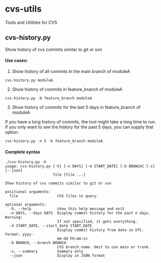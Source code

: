 # cvs-utils
Tools and Utilities for CVS

## cvs-history.py
Show history of cvs commits similar to git or svn

#### Use cases:

1. Show history of all commits in the main branch of moduleA

```
cvs-history.py moduleA
```

2. Show history of commits in feature_branch of moduleA

```
cvs-history.py -b feature_branch moduleA
```

3. Show history of commits for the last 5 days in feature_branch of moduleA

If you have a long history of commits, the tool might take a long time to run.
If you only want to see the history for the past 5 days, you can supply that option.

```
cvs-history.py -n 5 -b feature_branch moduleA
```

#### Complete syntax

```
./cvs-history.py -h
usage: cvs-history.py [-h] [-n DAYS] [-d START_DATE] [-b BRANCH] [-s] [--json]
                      file [file ...]

Show history of cvs commits similar to git or svn

positional arguments:
  file                  CVS files to query.

optional arguments:
  -h, --help            show this help message and exit
  -n DAYS, --days DAYS  Display commit history for the past n days. Warning:
                        If not specified, it gets everything.
  -d START_DATE, --start_date START_DATE
                        Display commit history from date in UTC. Format: yyyy-
                        mm-dd hh:mm:ss
  -b BRANCH, --branch BRANCH
                        CVS branch name. Omit to use main or trunk.
  -s, --summary         Summary only
  --json                Display in JSON format
```
